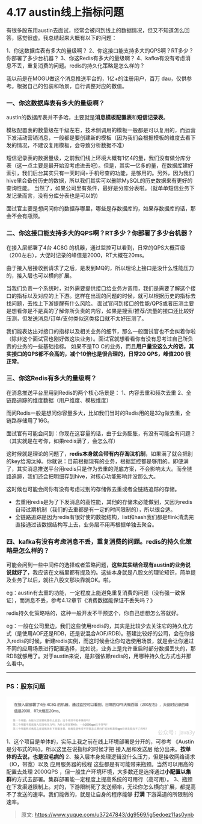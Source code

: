 # 4.17 austin线上指标问题

有很多股东用austin去面试，经常会被问到线上的数据情况，但又不知道怎么回答，感觉很虚。我总结起来大概有以下的问题：

1、你这数据库表有多大的量级啊？
2、你这接口能支持多大的QPS啊？RT多少？你部署了多少台机器？
3、你这Redis有多大的量级啊？
4、kafka有没有考虑消息不丢，重复消费的问题。redis的持久化策略是怎么样的？

我以前是在MOGU做这个消息推送平台的，1亿+的注册用户，百万 dau，仅供参考。根据自己的包装和场景，自行调整对应的数值。


### 一、你这数据库表有多大的量级啊？

austin的数据库表并不多哈，主要就是**消息模板配置表**和**短信记录表**。

模板配置表的数量级在千级左右，技术侧调用的模板一般都是可以复用的，而运营下发活动营销消息，一般都是要创建新的模板（因为我们会根据模板的维度去看下发的情况，不建议复用模板，会导致分析数据不准）

短信记录表的数据量级，之前我们线上环境大概有1亿4的量，我们没有做分库分表（这一点主要是最开始没考虑进去吧）。但是，其实一亿多的量，在数据库建好索引，我们后台其实只有一天时间+手机号查的功能，是够用的。另外，因为我们hive里会备份历史的数据，所以我们其实可以删除MySQL的历史数据来有更好的查询性能。
当然了，如果公司里有条件，最好是分库分表啦。（就单单短信业务下发记录而言，没有分库分表也是可以的）

面试官主要是想问问你的数据存哪里，哪些是存数据库的，如果存数据库的话，那会不会有瓶颈。


### 二、你这接口能支持多大的QPS啊？RT多少？你部署了多少台机器？

在接入层部署了4台 4C8G 的机器，通过监控可以看到，日常的QPS大概百级（200左右），大促时记录的峰值是2000，RT大概在20ms。

由于接入层接收到请求了之后，是发到MQ的，所以理论上接口是没什么性能压力的，接入层也可以横向扩展。

当我们负责一个系统时，对外需要提供接口给业务方调用，我们是需要了解这个接口的指标以及对应的上下游。这样在出现的问题的时候，就可以根据历史的指标去找问题，去找上下游提醒有什么风险。
面试官问到接口的性能/QPS或者压测主要是想看你是不是真的了解你所负责的内容，如果是搜索/推荐/流量的接口还比较好压测，但发送消息/订单/支付类似这类接口就不太好压测了。

我们能表达出对接口的指标以及相关业务的细节，那么一般面试官也不会纠着你啦（除非这个面试官也刚好做这块业务）。面试官就想看看你有没有思考过自己所负责的业务的一些基础指标。 如果不是TO C的业务，而且**用户量没这么大的话，其实接口的QPS都不会高的，减个10倍也是很合理的，日常20 QPS，峰值200 很正常**。


### 三、你这Redis有多大的量级啊？

在消息推送平台里用到Redis的两个核心场景是：
1、内容去重和频次去重
2、全链路追踪的维度数据（用户维度、模板维度）

而问Redis一般是想问你容量多大，比如我们当时的Redis用的是32g做去重，全链路存储用了16G。

面试官有可能会问到：你现在这容量的话，由于业务膨胀，有没有可能会有问题？（其实就是在考你，如果redis满了，会怎么样）

这时候就是理论的问题了，**redis本身就会带有内存淘汰机制**，如果满了就会把别的key给淘汰掉。你就说：目前根据现有的业务，根据监控都是够用的。即便满了，其实消息推送平台用redis只是作为去重的兜底方案，不会影响太大。而全链路追踪，我们还会把明细存到hive，对核心功能影响并没那么大。

这时候也可能会问你有没有考虑过别的存储做去重或者全链路追踪的存储。

- 去重用redis是为了下发消息的高性能，其他的存储未必能做到，又因为redis自带过期机制（我们的去重都是有一定的时间限制的），所以很合适。
- 全链路追踪是因为redis有很好使的数据结构，list和hash我们都是flink清洗完直接通过该数据结构写上去，业务层不用再根据单独去聚合。


### 四、kafka有没有考虑消息不丢，重复消费的问题。redis的持久化策略是怎么样的？

可能会问到一些中间件的选择或者策略问题，**这些其实结合现有austin的业务说说就好了**，我应该在文档里都有提及的。这些本身就是八股文的理论知识，简单提及业务了以后，就往八股文那块靠就OK。啦。

eg：austin有去重的功能，一定程度上能避免重复消费的问题（没有强一致保证），而消息不丢，参考4.12章节《消费数据能保证不丢失吗？》

redis持久化策略啥的，这种一般开发不干预这个，你自己想想怎么答就好。

eg：一般在公司里边，我们这些使用redis的，其实是比较少去关注它的持久化方式（是使用AOF还是RDB，还是说混合AOF/RDB)。基建比较好的公司，会在你接入redis的时候，新建redis实例，而这时候会让你勾选使用场景，就是会让你通过不同的应用场景进行配置选择，比如说，业务上是允许重启时部分数据丢失的，那RDB就够用了。对于austin来说，是非强依赖redis的，用哪种持久化方式也并那么看中。


---


### PS：股东问题
![image.png](./img/rKUJlc7w7i-Z-g4J/1695216126850-d646d1dc-d9de-4956-812c-48234556041f-914682.png)
1、这个项目是单体的，实际上我之前在线上环境部署是分开的，可参考 《Austin是分布式的吗》。所以这里在说指标的时候才把 接入层和发送层 给分出来。**按单体的去说，也是没毛病的**
2、接入层本身处理逻辑没什么压力，但是接收网络请求（IO，带宽）以及 应用服务器的线程 这些都是有可能带来瓶颈。当然可以用高的配置去处理 2000QPS ，但一般生产环境环境，大多数还是选择通过**小配置以集群**的方式去部署。集群部署能一定程度上提高系统的可用行（高可用）。
3、瓶颈在下发渠道限制上。对的，下游限制死了发送频率，无论你怎么横向扩展，都提高不了发送的速率。我们能做的，就是让自身的程序能够 **打满** 下游渠道的所限制的速率。


> 原文: <https://www.yuque.com/u37247843/dg9569/ig5edoez11as0ynb>